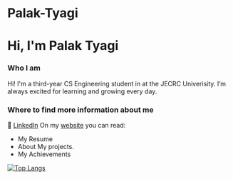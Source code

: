# Palak-Tyagi
# Hi, I'm Palak Tyagi
### Who I am
Hi! I'm a third-year CS Engineering student in at the JECRC Univerisity. I’m always excited for learning and growing every day. 
### Where to find more information about me
:office: [LinkedIn](https://www.linkedin.com/in/palak-tyagi-0722691a1/)
On my [website](https://github.com/palaktyagi/palaktyagi.github.io) you can read:
- My Resume
- About My projects.
- My Achievements




[![Top Langs](https://github-readme-stats.vercel.app/api/top-langs/?username=palaktyagi)](https://github.com/palaktyagi/github-readme-stats)
